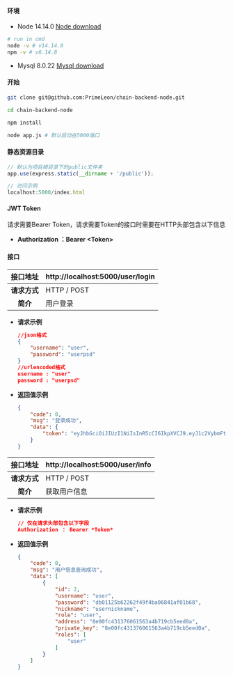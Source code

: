 #### 环境

* Node 14.14.0 [Node download](http://nodejs.cn/download/)

```bash
# run in cmd
node -v # v14.14.0
npm -v # v6.14.8
```

* Mysql 8.0.22 [Mysql download](https://dev.mysql.com/downloads/installer/)

#### 开始

```bash
git clone git@github.com:PrimeLeon/chain-backend-node.git

cd chain-backend-node

npm install

node app.js # 默认启动在5000端口
```

#### 静态资源目录

```js
// 默认为项目根目录下的public文件夹
app.use(express.static(__dirname + '/public')); 
```

```js
// 访问示例
localhost:5000/index.html
```

#### JWT Token

请求需要Bearer Token，请求需要Token的接口时需要在HTTP头部包含以下信息

* **Authorization ：Bearer \<Token\>**

#### 接口

|   接口地址   | http://localhost:5000/user/login |
| :----------: | -------------------------------- |
| **请求方式** | HTTP / POST                      |
|   **简介**   | 用户登录                         |

* **请求示例**

  ```json
  //json格式
  {
      "username": "user",
      "password": "userpsd"
  }
  //urlencoded格式
  username : "user"
  password : "userpsd"
  ```

* **返回值示例**

  ```json
  {
      "code": 0,
      "msg": "登录成功",
      "data": {
          "token": "eyJhbGciOiJIUzI1NiIsInR5cCI6IkpXVCJ9.eyJ1c2VybmFtZSI6ImFkbWluIiwiaWF0IjoxNjAzOTUwMTc1LCJleHAiOjE2MDM5NTM3NzV9.Sz8evnAdErx0LStcvzHWgRMSXaRenj-HkiA17x5Kw1U"
      }
  }
  ```

|   接口地址   | http://localhost:5000/user/info |
| :----------: | ------------------------------- |
| **请求方式** | HTTP / POST                     |
|   **简介**   | 获取用户信息                    |

* **请求示例**

  ```json
  // 仅在请求头部包含以下字段
  Authorization ： Bearer *Token*
  ```

* **返回值示例**

  ```json
  {
      "code": 0,
      "msg": "用户信息查询成功",
      "data": [
          {
              "id": 2,
              "username": "user",
              "password": "db01125b62262f49f4ba06841af01b68",
              "nickname": "usernickname",
              "role": "user",
              "address": "8e00fc431376061563a4b719cb5eed0a",
              "private_key": "8e00fc431376061563a4b719cb5eed0a",
              "roles": [
                  "user"
              ]
          }
      ]
  }
  ```